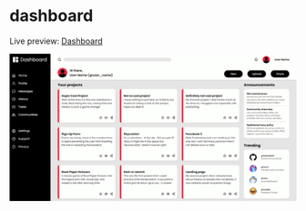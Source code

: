 # dashboard

Live preview: [Dashboard](https://thomasmfx.github.io/dashboard/)

![Project preview](assets/images/project-preview.png)

